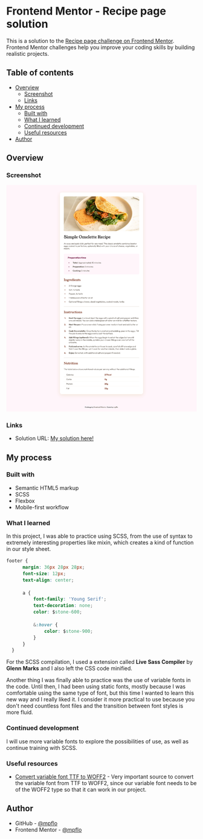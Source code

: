 # Frontend Mentor - Recipe page solution

This is a solution to the [Recipe page challenge on Frontend Mentor](https://www.frontendmentor.io/challenges/recipe-page-KiTsR8QQKm). Frontend Mentor challenges help you improve your coding skills by building realistic projects. 

## Table of contents

- [Overview](#overview)
  - [Screenshot](#screenshot)
  - [Links](#links)
- [My process](#my-process)
  - [Built with](#built-with)
  - [What I learned](#what-i-learned)
  - [Continued development](#continued-development)
  - [Useful resources](#useful-resources)
- [Author](#author)


## Overview

### Screenshot

![](./assets/images/screenshot_desktop.png)


### Links

- Solution URL: [My solution here!](https://mpflo.github.io/recipe-page-main/)

## My process

### Built with

- Semantic HTML5 markup
- SCSS
- Flexbox
- Mobile-first workflow

### What I learned

In this project, I was able to practice using SCSS, from the use of syntax to extremely interesting properties like mixin, which creates a kind of function in our style sheet.

```css
footer {
      margin: 36px 28px 28px;  
      font-size: 12px;
      text-align: center;

      a {
          font-family: 'Young Serif';
          text-decoration: none;
          color: $stone-600;

          &:hover {
              color: $stone-900;
          }
      }
  }
```

For the SCSS compilation, I used a extension called **Live Sass Compiler** by **Glenn Marks** and I also left the CSS code minified.

Another thing I was finally able to practice was the use of variable fonts in the code. Until then, I had been using static fonts, mostly because I was comfortable using the same type of font, but this time I wanted to learn this new way and I really liked it.
I consider it more practical to use because you don't need countless font files and the transition between font styles is more fluid.

### Continued development

I will use more variable fonts to explore the possibilities of use, as well as continue training with SCSS.


### Useful resources

- [Convert variable font TTF to WOFF2](https://webfont.yabe.land/en/misc/convert-ttf-woff2/?source=post_page-----3a89da8d3b04--------------------------------) - Very important source to convert the variable font from TTF to WOFF2, since our variable font needs to be of the WOFF2 type so that it can work in our project.

## Author

- GitHub - [@mpflo](https://github.com/mpflo)
- Frontend Mentor - [@mpflo](https://www.frontendmentor.io/profile/mpflo)
